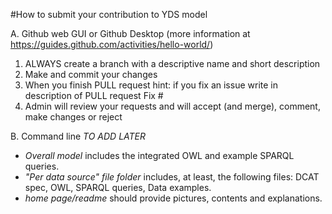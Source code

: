 #How to submit your contribution to YDS model 

A. Github web GUI or Github Desktop (more information at https://guides.github.com/activities/hello-world/) 

1. ALWAYS create a branch with a descriptive name and short description
2. Make and commit your changes
3. When you finish PULL request 
	hint: if you fix an issue write in description of PULL request Fix #<of issue> 
4. Admin will review your requests and will accept (and merge), comment, make changes or reject

B. Command line
*TO ADD LATER*

* *Overall model*  includes the integrated OWL and example SPARQL queries. 
* *"Per data source" file folder* includes, at least, the following files: DCAT spec, OWL, SPARQL queries, Data examples.
* *home page/readme* should provide pictures, contents and explanations.



